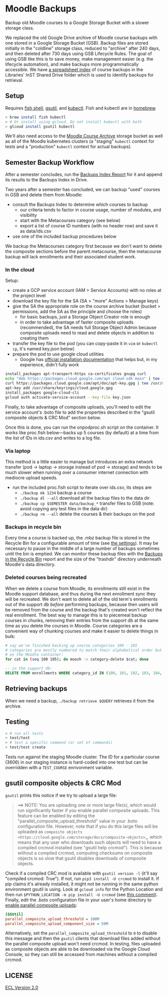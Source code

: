 # Moodle Backups

Backup old Moodle courses to a Google Storage Bucket with a slower storage class.

We replaced the old Google Drive archive of Moodle course backups with one stored in a Google Storage Bucket (GSB). Backup files are stored initially in the "coldline" storage class, reduced to "archive" after 240 days, and then deleted after 730 days using GSB Lifecycle Rules. The goal of using GSB like this is to save money, make management easier (e.g. the lifecycle automation), and make backups more programmatically accessible. We have [a spreadsheet index](https://docs.google.com/spreadsheets/d/1mxO2PbKk088R9e3rU_XwUpxV_HwzIKBiIrK1xPy3zfU/edit?usp=sharing) of course backups in the Libraries' InST Shared Drive folder which is used to identify backups for retrieval.

## Setup

Requires [fish shell](https://fishshell.com/), [gsutil](https://cloud.google.com/storage/docs/gsutil_install), and [kubectl](https://kubernetes.io/docs/reference/kubectl/). Fish and kubectl are in [homebrew](https://brew.sh).

```sh
> brew install fish kubectl
> # Or install using gcloud. Do not install kubectl with both
> glcoud install gsutil kubectl
```

We'll also need access to the [Moodle Course Archive](https://console.cloud.google.com/storage/browser/moodle-course-archive;tab=objects?project=cca-web-0) storage bucket as well as all of the Moodle kubernetes clusters (a "staging" `kubectl` context for tests and a "production" `kubectl` context for actual backups).

## Semester Backup Workflow

After a semester concludes, run the [Backups Index Report](https://moodle.cca.edu/report/customsql/view.php?id=30) for it and append its results to the Backups Index in Drive.

Two years after a semester has concluded, we can backup "used" courses in GSB and delete them from Moodle:

- consult the Backups Index to determine which courses to backup
  - our criteria tends to factor in course usage, number of modules, and visibility
  - start with the Metacourses category (see below)
  - export a list of course ID numbers (with no header row) and save it as data/ids.csv
- use one of the included backup procedures below

We backup the Metacourses category first because we don't want to delete the composite sections before the parent metacourse, then the metacourse backup will lack enrollments and their associated student work.

### In the cloud

Setup:

- create a GCP service account (IAM > Service Accounts) with no roles at the project level
- download the key file for the SA (SA > "more" Actions > Manage keys)
- give the SA the appropriate role on the course archive bucket (bucket > permissions, add the SA as the principle and choose the roles)
  - for basic backups, just a Storage Object Creator role is enough
  - in order to take advantage of faster composite uploads (recommended), the SA needs full Storage Object Admin because composite uploads need to read and delete objects in addition to creating them
- transfer the key file to the pod (you can copy-paste it in `vim` or `kubectl cp`, it's named key.json below)
- prepare the pod to use google cloud utilities
  - Google has [official installation documentation](https://cloud.google.com/storage/docs/gsutil_install) that helps but, in my experience, didn't fully work

```sh
install_packages apt-transport-https ca-certificates gnupg curl
echo "deb https://packages.cloud.google.com/apt cloud-sdk main" | tee -a /etc/apt/sources.list.d/google-cloud-sdk.list
curl https://packages.cloud.google.com/apt/doc/apt-key.gpg | tee /usr/share/keyrings/cloud.google.gpg
apt-key add /usr/share/keyrings/cloud.google.gpg
install_packages google-cloud-cli
gcloud auth activate-service-account --key-file key.json
```

Finally, to take advantage of composite uploads, you'll need to edit the service account's .boto file to add the properties described in the "gsutil composite objects & CRC Mod" section below.

Once this is done, you can run the onpodproc.sh script on the container. It works like proc.fish below—backs up 5 courses (by default) at a time from the list of IDs in ids.csv and writes to a log file.

### Via laptop

This method is a little easier to manage but introduces an extra network transfer (pod -> laptop -> storage instead of pod -> storage) and tends to be much slower when running over a consumer internet connection with mediocre upload speeds.

- run the included proc.fish script to iterate over ids.csv, its steps are
  - `./backup mk 1234` backup a course
  - `./backup dl --all` download all the backup files to the data dir
  - `./backup cp $SEMESTER data/backup_*` transfer files to GSB (note: avoid copying any test files in the data dir)
  - `./backup rm --all` delete the courses & their backups on the pod

### Backups in recycle bin

Every time a course is backed up, the .mbz backup file is stored in the Recycle Bin for a configurable amount of time (see [the settings](https://moodle.cca.edu/admin/settings.php?section=tool_recyclebin)). It may be necessary to pause in the middle of a large number of backups sometimes until the bin is emptied. We can monitor these backup files with the [Backups in the Recycle Bin](https://moodle.cca.edu/report/customsql/view.php?id=15) report and the size of the "trashdir" directory underneath Moodle's data directory.

### Deleted courses being recreated

When we delete a course from Moodle, its enrollments still exist in the Moodle support database, and thus during the next enrollment sync they will be recreated. We don't want to delete all of the old term's enrollments out of the support db _before_ performing backups, because then users will be removed from the course and the backup that's created won't reflect the real enrollment. The best way to manage this is to piecemeal backup courses in chunks, removing their entries from the support db at the same time as you delete the courses in Moodle. Course categories are a convenient way of chunking courses and make it easier to delete things in bulk:

```sh
# say we've finished backing up course categories 100 - 105
# categories are mostly numbered to match their alphabetical order but things like "metacourses" can be exceptions
# on the Moodle container:
for cat in (seq 100 105); do moosh -n category-delete $cat; done
```

```sql
-- in the support db:
DELETE FROM enrollments WHERE category_id IN (100, 101, 102, 103, 104, 105)
```

## Retrieving backups

When we need a backup, `./backup retrieve $QUERY` retrieves it from the archive.

## Testing

```sh
> # run all tests
> test/test
> # test a specific command (or set of commands)
> test/test create
```

Tests run against the staging Moodle cluster. The ID for a particular course (3606) in our staging instance is hard-coded into one test but can be overridden with a `TEST_COURSE` enrivonment variable.

## gsutil composite objects & CRC Mod

`gsutil` prints this notice if we try to upload a large file:

> ==> NOTE: You are uploading one or more large file(s), which would run significantly faster if you enable parallel composite uploads. This feature can be enabled by editing the  "parallel_composite_upload_threshold" value in your .boto configuration file. However, note that if you do this large files will be uploaded as `composite objects <https://cloud.google.com/storage/docs/composite-objects>`_, which means that any user who downloads such objects will need to have a compiled crcmod installed (see "gsutil help crcmod"). This is because without a compiled crcmod, computing checksums on composite objects is so slow that gsutil disables downloads of composite objects.

Check if a compiled CRC mod is available with `gsutil version -l` (it'll say "compiled crcmod: True"). If not, run `pip3 install -U crcmod` to install it. If pip claims it's already installed, it might not be running in the same python environment gsutil is using. Look at `gcloud info` for the Python Location and then run `$PYTHON_LOCATION -m pip install -U crcmod` (see [this comment](https://github.com/GoogleCloudPlatform/gsutil/issues/1123#issuecomment-772588861)). Finally, edit the .boto configuration file in your user's home directory to [enable parallel composite uploads](https://cloud.google.com/storage/docs/uploads-downloads#parallel-composite-uploads):

```ini
[GSUtil]
parallel_composite_upload_threshold = 100M
parallel_composite_upload_component_size = 50M
```

Alternatively, set the `parallel_composite_upload_threshold` to `0` to disable this message and then the `gsutil` clients that download files added without the parallel composite upload won't need crcmod. In testing, files uploaded as composite objects are able to be downloaded via the Google Cloud Console, so they can still be accessed from machines without a compiled crcmod.

## LICENSE

[ECL Version 2.0](https://opensource.org/licenses/ECL-2.0)
